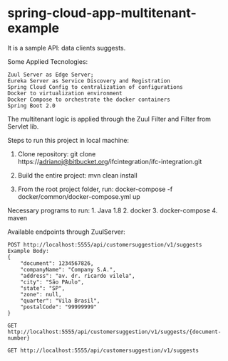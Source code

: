 # spring-cloud-app-multitenant-example

It is a sample API: data clients suggests.

Some Applied Tecnologies:

    Zuul Server as Edge Server;
    Eureka Server as Service Discovery and Registration
    Spring Cloud Config to centralization of configurations
    Docker to virtualization environment
    Docker Compose to orchestrate the docker containers
    Spring Boot 2.0
   
The multitenant logic is applied through the Zuul Filter and Filter from Servlet lib.

Steps to run this project in local machine:

1. Clone repository:
    git clone https://adrianoj@bitbucket.org/ifcintegration/ifc-integration.git
    
2. Build the entire project:
    mvn clean install
    
3. From the root project folder, run:
    docker-compose -f docker/common/docker-compose.yml up
    
    
Necessary programs to run:
    1. Java 1.8
    2. docker
    3. docker-compose
    4. maven
    
    
Available endpoints through ZuulServer:

    POST http://localhost:5555/api/customersuggestion/v1/suggests
    Example Body:
    {
        "document": 1234567826,
        "companyName": "Company S.A.",
        "address": "av. dr. ricardo vilela",
        "city": "São PAulo",
        "state": "SP",
        "zone": null,
        "quarter": "Vila Brasil",
        "postalCode": "99999999"
    }
    
    GET http://localhost:5555/api/customersuggestion/v1/suggests/{document-number}
    
    GET http://localhost:5555/api/customersuggestion/v1/suggests
